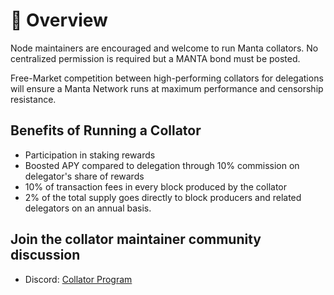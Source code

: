 # 🧩 Overview

Node maintainers are encouraged and welcome to run Manta collators. No centralized permission is required but a MANTA bond must be posted.

Free-Market competition between high-performing collators for delegations will ensure a Manta Network runs at maximum performance and censorship resistance.

## Benefits of Running a Collator

-   Participation in staking rewards
-   Boosted APY compared to delegation through 10% commission on delegator's share of rewards
-   10% of transaction fees in every block produced by the collator
-   2% of the total supply goes directly to block producers and related delegators on an annual basis.

## Join the collator maintainer community discussion

- Discord: [Collator Program](https://discord.com/channels/795390654628102165/936300292536942592)
